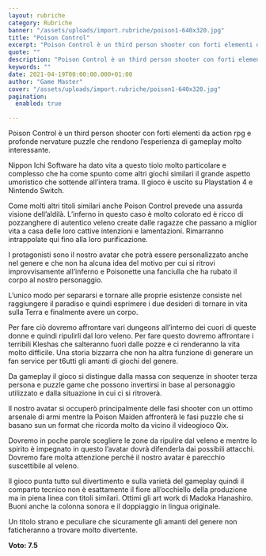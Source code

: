 ```yaml
---
layout: rubriche
category: Rubriche
banner: "/assets/uploads/import.rubriche/poison1-640x320.jpg"
title: "Poison Control"
excerpt: "Poison Control è un third person shooter con forti elementi da action rpg e profonde nervature puzzle che rendono l’esperienza di gameplay molto interessante. Nippon Ichi Software ha dato vita a questo tiolo molto particolare e complesso che ha come spunto come altri giochi similari il grande aspetto umoristico che sottende all’intera trama. Il gioco [&hellip"
quote: ""
description: "Poison Control è un third person shooter con forti elementi da action rpg e profonde nervature puzzle che rendono l’esperienza di gameplay molto interessante. Nippon Ichi Software ha dato vita a questo tiolo molto particolare e complesso che ha come spunto come altri giochi similari il grande aspetto umoristico che sottende all’intera trama. Il gioco [&hellip"
keywords: ""
date: 2021-04-19T00:00:00.000+01:00
author: "Game Master"
cover: "/assets/uploads/import.rubriche/poison1-640x320.jpg"
pagination:
  enabled: true

---
```


Poison Control è un third person shooter con forti elementi da action rpg e profonde nervature puzzle che rendono l’esperienza di gameplay molto interessante.

Nippon Ichi Software ha dato vita a questo tiolo molto particolare e complesso che ha come spunto come altri giochi similari il grande aspetto umoristico che sottende all’intera trama. Il gioco è uscito su Playstation 4 e Nintendo Switch.

Come molti altri titoli similari anche Poison Control prevede una assurda visione dell’aldilà. L’inferno in questo caso è molto colorato ed è ricco di pozzanghere di autentico veleno create dalle ragazze che passano a miglior vita a casa delle loro cattive intenzioni e lamentazioni. Rimarranno intrappolate qui fino alla loro purificazione.

I protagonisti sono il nostro avatar che potrà essere personalizzato anche nel genere e che non ha alcuna idea del motivo per cui si ritrovi improvvisamente all’inferno e Poisonette una fanciulla che ha rubato il corpo al nostro personaggio.

L’unico modo per separarsi e tornare alle proprie esistenze consiste nel raggiungere il paradiso e quindi esprimere i due desideri di tornare in vita sulla Terra e finalmente avere un corpo.

Per fare ciò dovremo affrontare vari dungeons all’interno dei cuori di queste donne e quindi ripulirli dal loro veleno. Per fare questo dovremo affrontare i terribili Kleshas che salteranno fuori dalle pozze e ci renderanno la vita molto difficile. Una storia bizzarra che non ha altra funzione di generare un fan service per t6utti gli amanti di giochi del genere.

Da gameplay il gioco si distingue dalla massa con sequenze in shooter terza persona e puzzle game che possono invertirsi in base al personaggio utilizzato e dalla situazione in cui ci si ritroverà.

Il nostro avatar si occuperò principalmente delle fasi shooter con un ottimo arsenale di armi mentre la Poison Maiden affronterà le fasi puzzle che si basano sun un format che ricorda molto da vicino il videogioco Qix.

Dovremo in poche parole scegliere le zone da ripulire dal veleno e mentre lo spirito è impegnato in questo l’avatar dovrà difenderla dai possibili attacchi. Dovremo fare molta attenzione perché il nostro avatar è parecchio suscettibile al veleno.

Il gioco punta tutto sul divertimento e sulla varietà del gameplay quindi il comparto tecnico non è esattamente il fiore all’occhiello della produzione ma in piena linea con titoli similari. Ottimi gli art work di Madoka Hanashiro. Buoni anche la colonna sonora e il doppiaggio in lingua originale.

Un titolo strano e peculiare che sicuramente gli amanti del genere non faticheranno a trovare molto divertente.

**Voto: 7.5**
